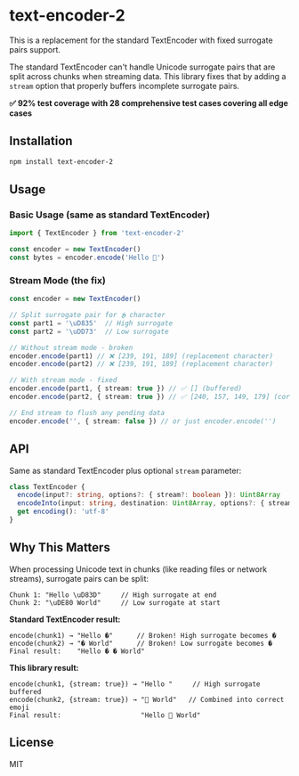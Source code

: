 # text-encoder-2

This is a replacement for the standard TextEncoder with fixed surrogate pairs support.

The standard TextEncoder can't handle Unicode surrogate pairs that are split across chunks when streaming data. This library fixes that by adding a `stream` option that properly buffers incomplete surrogate pairs.

**✅ 92% test coverage with 28 comprehensive test cases covering all edge cases**

## Installation

```bash
npm install text-encoder-2
```

## Usage

### Basic Usage (same as standard TextEncoder)

```typescript
import { TextEncoder } from 'text-encoder-2'

const encoder = new TextEncoder()
const bytes = encoder.encode('Hello 🚀')
```

### Stream Mode (the fix)

```typescript
const encoder = new TextEncoder()

// Split surrogate pair for 𝕳 character
const part1 = '\uD835'  // High surrogate
const part2 = '\uDD73'  // Low surrogate

// Without stream mode - broken
encoder.encode(part1) // ❌ [239, 191, 189] (replacement character)
encoder.encode(part2) // ❌ [239, 191, 189] (replacement character)

// With stream mode - fixed
encoder.encode(part1, { stream: true }) // ✅ [] (buffered)
encoder.encode(part2, { stream: true }) // ✅ [240, 157, 149, 179] (correct 𝕳)

// End stream to flush any pending data
encoder.encode('', { stream: false }) // or just encoder.encode('')
```

## API

Same as standard TextEncoder plus optional `stream` parameter:

```typescript
class TextEncoder {
  encode(input?: string, options?: { stream?: boolean }): Uint8Array
  encodeInto(input: string, destination: Uint8Array, options?: { stream?: boolean }): { read: number, written: number }
  get encoding(): 'utf-8'
}
```

## Why This Matters

When processing Unicode text in chunks (like reading files or network streams), surrogate pairs can be split:

```
Chunk 1: "Hello \uD83D"     // High surrogate at end
Chunk 2: "\uDE80 World"     // Low surrogate at start
```

**Standard TextEncoder result:**
```
encode(chunk1) → "Hello �"      // Broken! High surrogate becomes �
encode(chunk2) → "� World"      // Broken! Low surrogate becomes �
Final result:    "Hello � � World"
```

**This library result:**
```
encode(chunk1, {stream: true}) → "Hello "     // High surrogate buffered
encode(chunk2, {stream: true}) → "🚀 World"   // Combined into correct emoji
Final result:                    "Hello 🚀 World"
```

## License

MIT